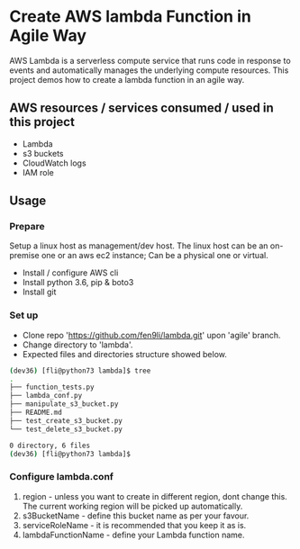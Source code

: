 # Create AWS lambda Function in Agile Way

AWS Lambda is a serverless compute service that runs code in response to events and automatically manages the underlying compute resources. This project demos how to create a lambda function in an agile way. 

## AWS resources / services consumed / used in this project
* Lambda
* s3 buckets
* CloudWatch logs
* IAM role 

## Usage

### Prepare

Setup a linux host as management/dev host. The linux host can be an on-premise one or an aws ec2 instance; Can be a physical one or virtual.

* Install / configure AWS cli
* Install python 3.6, pip & boto3
* Install git

### Set up

* Clone repo 'https://github.com/fen9li/lambda.git' upon 'agile' branch.
* Change directory to 'lambda'.
* Expected files and directories structure showed below.

```sh
(dev36) [fli@python73 lambda]$ tree
.
├── function_tests.py
├── lambda_conf.py
├── manipulate_s3_bucket.py
├── README.md
├── test_create_s3_bucket.py
└── test_delete_s3_bucket.py

0 directory, 6 files
(dev36) [fli@python73 lambda]$
```

### Configure lambda.conf

1. region - unless you want to create in different region, dont change this. The current working region will be picked up automatically.
2. s3BucketName - define this bucket name as per your favour.
3. serviceRoleName - it is recommended that you keep it as is.
4. lambdaFunctionName - define your Lambda function name.
